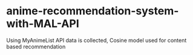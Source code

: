 # anime-recommendation-system-with-MAL-API
Using MyAnimeList API data is collected, Cosine model used for content based recommendation
